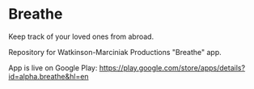 # Breathe

Keep track of your loved ones from abroad.

Repository for Watkinson-Marciniak Productions "Breathe" app. 

App is live on Google Play:
https://play.google.com/store/apps/details?id=alpha.breathe&hl=en
